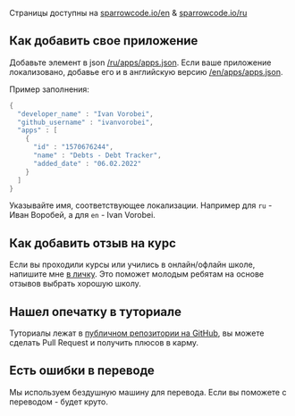 Страницы доступны на [sparrowcode.io/en](https://sparrowcode.io/en) & [sparrowcode.io/ru](https://sparrowcode.io)

## Как добавить свое приложение

Добавьте элемент в json [/ru/apps/apps.json](https://github.com/sparrowcode/Website/blob/main/ru/apps/apps.json). Если ваше приложение локализовано, добавье его и в английскую версию [/en/apps/apps.json](https://github.com/sparrowcode/Website/blob/main/en/apps/apps.json).

Пример заполнения:

```swift
{
  "developer_name" : "Ivan Vorobei",
  "github_username" : "ivanvorobei",
  "apps" : [
    {
      "id" : "1570676244",
      "name" : "Debts - Debt Tracker",
      "added_date" : "06.02.2022"
    }
  ]
}
```

Указывайте имя, соответствующее локализации. Например для `ru` - Иван Воробей, а для `en` - Ivan Vorobei.

## Как добавить отзыв на курс

Если вы проходили курсы или учились в онлайн/офлайн школе, напишите мне [в личку](https://t.me/ivanvorobei). Это поможет молодым ребятам на основе отзывов выбрать хорошую школу.

## Нашел опечатку в туториале

Туториалы лежат в [публичном репозитории на GitHub](https://github.com/sparrowcode/Website), вы можете сделать Pull Request и получить плюсов в карму.

## Есть ошибки в переводе

Мы используем бездушную машину для перевода. Если вы поможете с переводом - будет круто.
